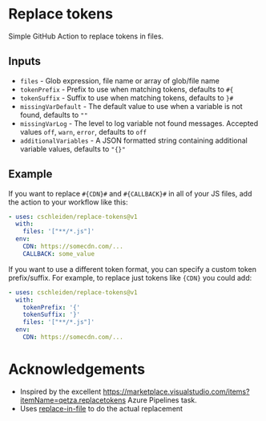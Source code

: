 # Replace tokens

Simple GitHub Action to replace tokens in files.

## Inputs

- `files` - Glob expression, file name or array of glob/file name
- `tokenPrefix` - Prefix to use when matching tokens, defaults to `#{`
- `tokenSuffix` - Suffix to use when matching tokens, defaults to `}#`
- `missingVarDefault` - The default value to use when a variable is not found, defaults to `""`
- `missingVarLog` - The level to log variable not found messages. Accepted values `off`, `warn`, `error`, defaults to `off`
- `additionalVariables` - A JSON formatted string containing additional variable values, defaults to `"{}"`

## Example

If you want to replace `#{CDN}#` and `#{CALLBACK}#` in all of your JS files, add the action to your workflow like this:

```yml
- uses: cschleiden/replace-tokens@v1
  with:
    files: '["**/*.js"]'
  env:
    CDN: https://somecdn.com/...
    CALLBACK: some_value
```

If you want to use a different token format, you can specify a custom token prefix/suffix. For example, to replace just tokens like `{CDN}` you could add:

```yml
- uses: cschleiden/replace-tokens@v1
  with:
    tokenPrefix: '{'
    tokenSuffix: '}'
    files: '["**/*.js"]'
  env:
    CDN: https://somecdn.com/...
```

# Acknowledgements

- Inspired by the excellent https://marketplace.visualstudio.com/items?itemName=qetza.replacetokens Azure Pipelines task.
- Uses [replace-in-file](https://github.com/adamreisnz/replace-in-file) to do the actual replacement
